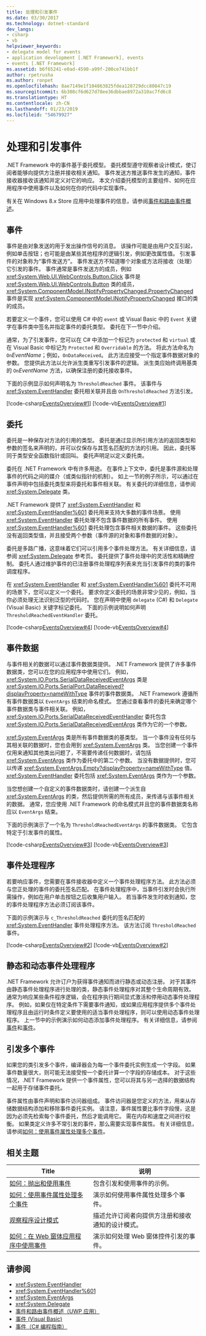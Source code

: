 ```yaml
---
title: 处理和引发事件
ms.date: 03/30/2017
ms.technology: dotnet-standard
dev_langs:
- csharp
- vb
helpviewer_keywords:
- delegate model for events
- application development [.NET Framework], events
- events [.NET Framework]
ms.assetid: b6f65241-e0ad-4590-a99f-200ce741bb1f
author: rpetrusha
ms.author: ronpet
ms.openlocfilehash: 8ae7149e1f104863825fdea128729dcc80847c19
ms.sourcegitcommit: 6b308cf6d627d78ee36dbbae8972a310ac7fd6c8
ms.translationtype: HT
ms.contentlocale: zh-CN
ms.lasthandoff: 01/23/2019
ms.locfileid: "54679927"
---
```

# <a name="handling-and-raising-events"></a>处理和引发事件
.NET Framework 中的事件基于委托模型。 委托模型遵守观察者设计模式，使订阅者能够向提供方注册并接收相关通知。 事件发送方推送事件发生的通知，事件接收器接收该通知并定义对它的响应。 本文介绍委托模型的主要组件、如何在应用程序中使用事件以及如何在你的代码中实现事件。  
  
 有关在 Windows 8.x Store 应用中处理事件的信息，请参阅[事件和路由事件概述](https://docs.microsoft.com/previous-versions/windows/apps/hh758286(v=win.10))。  
  
## <a name="events"></a>事件  
 事件是由对象发送的用于发出操作信号的消息。 该操作可能是由用户交互引起，例如单击按钮；也可能是由某些其他程序的逻辑引发，例如更改属性值。 引发事件的对象称为“事件发送方”。 事件发送方不知道哪个对象或方法将接收（处理）它引发的事件。 事件通常是事件发送方的成员，例如 <xref:System.Web.UI.WebControls.Button.Click> 事件是 <xref:System.Web.UI.WebControls.Button> 类的成员，<xref:System.ComponentModel.INotifyPropertyChanged.PropertyChanged> 事件是实现  <xref:System.ComponentModel.INotifyPropertyChanged> 接口的类的成员。  
  
 若要定义一个事件，您可以使用 C# 中的 `event` 或 Visual Basic 中的 `Event` 关键字在事件类中签名并指定事件的委托类型。 委托在下一节中介绍。  
  
 通常，为了引发事件，您可以在 C# 中添加一个标记为 `protected` 和 `virtual` 或在 Visual Basic 中标记为 `Protected` 和 `Overridable` 的方法。 将此方法命名为 `On`*EventName*；例如，`OnDataReceived`。 此方法应接受一个指定事件数据对象的参数。 您提供此方法以允许派生类重写引发事件的逻辑。 派生类应始终调用基类的 `On`*EventName* 方法，以确保注册的委托接收事件。  
  
 下面的示例显示如何声明名为 `ThresholdReached` 事件。 该事件与 <xref:System.EventHandler> 委托相关联并且由 `OnThresholdReached` 方法引发。  
  
 [!code-csharp[EventsOverview#1](../../../samples/snippets/csharp/VS_Snippets_CLR/eventsoverview/cs/programtruncated.cs#1)]
 [!code-vb[EventsOverview#1](../../../samples/snippets/visualbasic/VS_Snippets_CLR/eventsoverview/vb/module1truncated.vb#1)]  
  
## <a name="delegates"></a>委托  
 委托是一种保存对方法的引用的类型。 委托是通过显示所引用方法的返回类型和参数的签名来声明的，并可以仅保存与其签名匹配的方法的引用。 因此，委托等同于类型安全函数指针或回叫。 委托声明足以定义委托类。  
  
 委托在 .NET Framework 中有许多用途。 在事件上下文中，委托是事件源和处理事件的代码之间的媒介（或类似指针的机制）。 如上一节的例子所示，可以通过在事件声明中包括委托类型来将委托和事件相关联。 有关委托的详细信息，请参阅 <xref:System.Delegate> 类。  
  
 .NET Framework 提供了 <xref:System.EventHandler> 和 <xref:System.EventHandler%601> 委托用来支持大多数的事件场景。 使用 <xref:System.EventHandler> 委托处理不包含事件数据的所有事件。 使用 <xref:System.EventHandler%601> 委托处理包含事件相关数据的事件。 这些委托没有返回类型值，并且接受两个参数（事件源的对象和事件数据的对象）。  
  
 委托是多路广播，这意味着它们可以引用多个事件处理方法。 有关详细信息，请参阅 <xref:System.Delegate> 参考页。 委托提供了事件处理中的灵活性和精确控制。 委托人通过维护事件的已注册事件处理程序列表来充当引发事件的类的事件调度程序。  
  
 在 <xref:System.EventHandler> 和 <xref:System.EventHandler%601> 委托不可用的场景下，您可以定义一个委托。 要求你定义委托的场景非常少见的，例如，当你必须处理无法识别泛型的代码时。 您在声明中使用 `delegate` (C#) 和 `Delegate` (Visual Basic) 关键字标记委托。 下面的示例说明如何声明 `ThresholdReachedEventHandler` 委托。  
  
 [!code-csharp[EventsOverview#4](../../../samples/snippets/csharp/VS_Snippets_CLR/eventsoverview/cs/programtruncated.cs#4)]
 [!code-vb[EventsOverview#4](../../../samples/snippets/visualbasic/VS_Snippets_CLR/eventsoverview/vb/module1truncated.vb#4)]  
  
## <a name="event-data"></a>事件数据  
 与事件相关的数据可以通过事件数据类提供。 .NET Framework 提供了许多事件数据类，您可以在您的应用程序中使用它们。 例如，<xref:System.IO.Ports.SerialDataReceivedEventArgs> 类是 <xref:System.IO.Ports.SerialPort.DataReceived?displayProperty=nameWithType> 事件的事件数据类。 .NET Framework 遵循所有事件数据类以 `EventArgs` 结束的命名模式。 您通过查看事件的委托来确定哪个事件数据类与事件相关联。 例如，<xref:System.IO.Ports.SerialDataReceivedEventHandler> 委托包含 <xref:System.IO.Ports.SerialDataReceivedEventArgs> 类作为它的一个参数。  
  
 <xref:System.EventArgs> 类是所有事件数据类的基类型。 当一个事件没有任何与其相关联的数据时，您也会用到 <xref:System.EventArgs> 类。 当您创建一个事件仅用来通知其他类出问题了，不需要传递任何数据时，请包括 <xref:System.EventArgs> 类作为委托中的第二个参数。 当没有数据提供时，您可以传递 <xref:System.EventArgs.Empty?displayProperty=nameWithType> 值。 <xref:System.EventHandler> 委托包括 <xref:System.EventArgs> 类作为一个参数。  
  
 当您想创建一个自定义的事件数据类时，请创建一个派生自 <xref:System.EventArgs> 的类，然后提供所需的所有成员，来传递与该事件相关的数据。 通常，您应使用 .NET Framework 的命名模式并且您的事件数据类名称应以 `EventArgs` 结束。  
  
 下面的示例演示了一个名为 `ThresholdReachedEventArgs` 的事件数据类。 它包含特定于引发事件的属性。  
  
 [!code-csharp[EventsOverview#3](../../../samples/snippets/csharp/VS_Snippets_CLR/eventsoverview/cs/programtruncated.cs#3)]
 [!code-vb[EventsOverview#3](../../../samples/snippets/visualbasic/VS_Snippets_CLR/eventsoverview/vb/module1truncated.vb#3)]  
  
## <a name="event-handlers"></a>事件处理程序  
 若要响应事件，您需要在事件接收器中定义一个事件处理程序方法。 此方法必须与您正处理的事件的委托签名匹配。 在事件处理程序中，当事件引发时会执行所需操作，例如在用户单击按钮之后收集用户输入。 若当事件发生时收到通知，您的事件处理程序方法必须订阅该事件。  
  
 下面的示例演示与 `c_ThresholdReached` 委托的签名匹配的 <xref:System.EventHandler> 事件处理程序方法。 该方法订阅 `ThresholdReached` 事件。  
  
 [!code-csharp[EventsOverview#2](../../../samples/snippets/csharp/VS_Snippets_CLR/eventsoverview/cs/programtruncated.cs#2)]
 [!code-vb[EventsOverview#2](../../../samples/snippets/visualbasic/VS_Snippets_CLR/eventsoverview/vb/module1truncated.vb#2)]  
  
## <a name="static-and-dynamic-event-handlers"></a>静态和动态事件处理程序  
 .NET Framework 允许订户为获得事件通知而进行静态或动态注册。 对于其事件由静态事件处理程序进行处理的类，静态事件处理程序对其整个生命周期有效。 通常为响应某些条件程序逻辑，会在程序执行期间显式激活和停用动态事件处理程序。 例如，如果仅在特定条件下需要事件通知，或如果应用程序提供多个事件处理程序且由运行时条件定义要使用的适当事件处理程序，则可以使用动态事件处理程序。 上一节中的示例演示如何动态添加事件处理程序。 有关详细信息，请参阅[事件](../../visual-basic/programming-guide/language-features/events/index.md)和[事件](../../csharp/programming-guide/events/index.md)。  
  
## <a name="raising-multiple-events"></a>引发多个事件  
 如果您的类引发多个事件，编译器会为每一个事件委托实例生成一个字段。 如果事件数量很大，则可能无法接受按一个委托计算一个字段的存储成本。 对于这些情况，.NET Framework 提供一个事件属性，您可以将其与另一选择的数据结构一起用于存储事件委托。  
  
 事件属性由事件声明和事件访问器组成。 事件访问器是您定义的方法，用来从存储数据结构添加和移除事件委托实例。 请注意，事件属性要比事件字段慢，这是因为必须先检索每个事件委托，然后才能调用它。 需在内存和速度之间进行权衡。 如果类定义许多不常引发的事件，那么需要实现事件属性。 有关详细信息，请参阅[如何：使用事件属性处理多个事件](../../../docs/standard/events/how-to-handle-multiple-events-using-event-properties.md)。  
  
## <a name="related-topics"></a>相关主题  
  
|Title|说明|  
|-----------|-----------------|  
|[如何：抛出和使用事件](../../../docs/standard/events/how-to-raise-and-consume-events.md)|包含引发和使用事件的示例。|  
|[如何：使用事件属性处理多个事件](../../../docs/standard/events/how-to-handle-multiple-events-using-event-properties.md)|演示如何使用事件属性处理多个事件。|  
|[观察程序设计模式](../../../docs/standard/events/observer-design-pattern.md)|描述允许订阅者向提供方注册和接收通知的设计模式。|  
|[如何：在 Web 窗体应用程序中使用事件](../../../docs/standard/events/how-to-consume-events-in-a-web-forms-application.md)|演示如何处理 Web 窗体控件引发的事件。|  
  
## <a name="see-also"></a>请参阅

- <xref:System.EventHandler>
- <xref:System.EventHandler%601>
- <xref:System.EventArgs>
- <xref:System.Delegate>
- [事件和路由事件概述（UWP 应用）](/windows/uwp/xaml-platform/events-and-routed-events-overview)
- [事件 (Visual Basic)](../../visual-basic/programming-guide/language-features/events/index.md)
- [事件（C# 编程指南）](../../csharp/programming-guide/events/index.md)
